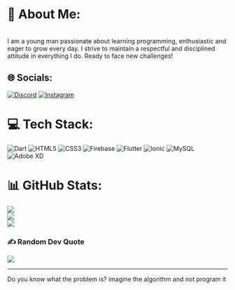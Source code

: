 # 💫 About Me:
<br>I am a young man passionate about learning programming, enthusiastic and eager to grow every day. I strive to maintain a respectful and disciplined attitude in everything I do. Ready to face new challenges!


## 🌐 Socials:
[![Discord](https://img.shields.io/badge/Discord-%237289DA.svg?logo=discord&logoColor=white)](https://discord.gg/garry048433) [![Instagram](https://img.shields.io/badge/Instagram-%23E4405F.svg?logo=Instagram&logoColor=white)](https://instagram.com/garry_w_s) 

# 💻 Tech Stack:
![Dart](https://img.shields.io/badge/dart-%230175C2.svg?style=for-the-badge&logo=dart&logoColor=white) ![HTML5](https://img.shields.io/badge/html5-%23E34F26.svg?style=for-the-badge&logo=html5&logoColor=white) ![CSS3](https://img.shields.io/badge/css3-%231572B6.svg?style=for-the-badge&logo=css3&logoColor=white) ![Firebase](https://img.shields.io/badge/firebase-%23039BE5.svg?style=for-the-badge&logo=firebase) ![Flutter](https://img.shields.io/badge/Flutter-%2302569B.svg?style=for-the-badge&logo=Flutter&logoColor=white) ![Ionic](https://img.shields.io/badge/Ionic-%233880FF.svg?style=for-the-badge&logo=Ionic&logoColor=white) ![MySQL](https://img.shields.io/badge/mysql-4479A1.svg?style=for-the-badge&logo=mysql&logoColor=white) ![Adobe XD](https://img.shields.io/badge/Adobe%20XD-470137?style=for-the-badge&logo=Adobe%20XD&logoColor=#FF61F6)
# 📊 GitHub Stats:
![](https://github-readme-stats.vercel.app/api?username=Garrywilson&theme=merko&hide_border=false&include_all_commits=false&count_private=false)<br/>
![](https://github-readme-streak-stats.herokuapp.com/?user=Garrywilson&theme=merko&hide_border=false)<br/>
![](https://github-readme-stats.vercel.app/api/top-langs/?username=Garrywilson&theme=merko&hide_border=false&include_all_commits=false&count_private=false&layout=compact)

### ✍️ Random Dev Quote
![](https://quotes-github-readme.vercel.app/api?type=vetical&theme=tokyonight)

---
<p>
  Do you know what the problem is? imagine the algorithm and not program it
</p>

<!-- Proudly created with GPRM ( https://gprm.itsvg.in ) -->
